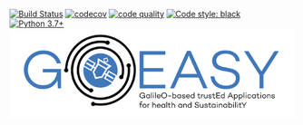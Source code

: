 [![Build Status](https://travis-ci.com/acutaia/goeasy-ublox_api.svg?branch=main)](https://travis-ci.com/acutaia/goeasy-ublox_api)
[![codecov](https://codecov.io/gh/acutaia/goeasy-ublox_api/branch/main/graph/badge.svg?token=ME8SdGsh97)](https://codecov.io/gh/acutaia/goeasy-ublox_api)
[![code quality](https://app.codacy.com/project/badge/Grade/204cfe4d4c624a269f9af0f2b31cebec)](https://www.codacy.com/gh/acutaia/goeasy-ublox_api/dashboard?utm_source=github.com&amp;utm_medium=referral&amp;utm_content=acutaia/goeasy-ublox_api&amp;utm_campaign=Badge_Grade)
[![Code style: black](https://img.shields.io/badge/code%20style-black-000000.svg)](https://github.com/psf/black)
[![Python 3.7+](https://img.shields.io/badge/python-3.7|3.8|3.9-blue.svg)](https://www.python.org/downloads/release)
![image](static/logo_full.png)

